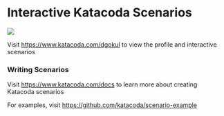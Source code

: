 # Interactive Katacoda Scenarios

[![](http://shields.katacoda.com/katacoda/dgokul/count.svg)](https://www.katacoda.com/dgokul "Get your profile on Katacoda.com")

Visit https://www.katacoda.com/dgokul to view the profile and interactive scenarios

### Writing Scenarios
Visit https://www.katacoda.com/docs to learn more about creating Katacoda scenarios

For examples, visit https://github.com/katacoda/scenario-example
